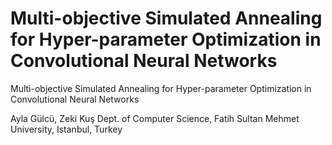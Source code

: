 # Multi-objective Simulated Annealing for Hyper-parameter Optimization in Convolutional Neural Networks
Multi-objective Simulated Annealing for Hyper-parameter Optimization in Convolutional Neural Networks

Ayla Gülcü, Zeki Kuş
Dept. of Computer Science, Fatih Sultan Mehmet University, Istanbul, Turkey
